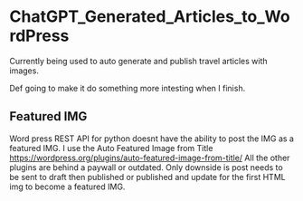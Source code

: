 # ChatGPT_Generated_Articles_to_WordPress

Currently being used to auto generate and publish travel articles with images.

Def going to make it do something more intesting when I finish.



## Featured IMG
Word press REST API for python doesnt have the ability to post the IMG as a featured IMG. I use the Auto Featured Image from Title https://wordpress.org/plugins/auto-featured-image-from-title/
All the other plugins are behind a paywall or outdated. Only downside is post needs to be sent to draft then published or published and update for the first HTML img to become a featured IMG.
